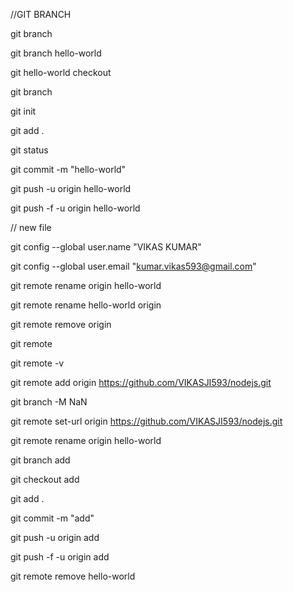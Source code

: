 
//GIT BRANCH

git branch

git branch hello-world

git hello-world checkout

git branch

git init

git add .

git status

git commit -m "hello-world"

git push -u origin hello-world

git push -f -u origin hello-world






// new file 

git config --global user.name "VIKAS KUMAR"

git config --global user.email "kumar.vikas593@gmail.com"


git remote rename origin hello-world

git remote rename hello-world origin



git remote remove origin

git remote

 git remote -v

git remote add origin https://github.com/VIKASJI593/nodejs.git



git branch -M NaN

git remote set-url origin https://github.com/VIKASJI593/nodejs.git

git remote rename origin hello-world 

git branch add

git checkout add

git add .

git commit -m "add"

git push -u origin add

git push -f -u origin add




git remote remove hello-world

